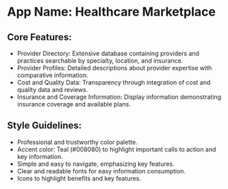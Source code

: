 # **App Name**: Healthcare Marketplace

## Core Features:

- Provider Directory: Extensive database containing providers and practices searchable by specialty, location, and insurance.
- Provider Profiles: Detailed descriptions about provider expertise with comparative information.
- Cost and Quality Data: Transparency through integration of cost and quality data and reviews.
- Insurance and Coverage Information: Display information demonstrating insurance coverage and available plans.

## Style Guidelines:

- Professional and trustworthy color palette.
- Accent color: Teal (#008080) to highlight important calls to action and key information.
- Simple and easy to navigate, emphasizing key features.
- Clear and readable fonts for easy information consumption.
- Icons to highlight benefits and key features.